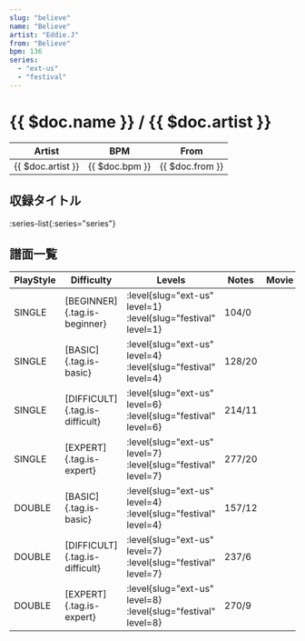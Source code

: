 ```yaml
---
slug: "believe"
name: "Believe"
artist: "Eddie.J"
from: "Believe"
bpm: 136
series:
  - "ext-us"
  - "festival"
---
```


# {{ $doc.name }} / {{ $doc.artist }}

|Artist|BPM|From|
|------|---|----|
|{{ $doc.artist }}|{{ $doc.bpm }}|{{ $doc.from }}|

## 収録タイトル

:series-list{:series="series"}

## 譜面一覧

|PlayStyle|Difficulty|Levels|Notes|Movie|
|---------|----------|------|-----|-----|
|SINGLE|[BEGINNER]{.tag.is-beginner}|<div class="field is-grouped is-grouped-multiline"> :level{slug="ext-us" level=1} :level{slug="festival" level=1}</div>|104/0||
|SINGLE|[BASIC]{.tag.is-basic}|<div class="field is-grouped is-grouped-multiline"> :level{slug="ext-us" level=4} :level{slug="festival" level=4}</div>|128/20||
|SINGLE|[DIFFICULT]{.tag.is-difficult}|<div class="field is-grouped is-grouped-multiline"> :level{slug="ext-us" level=6} :level{slug="festival" level=6}</div>|214/11||
|SINGLE|[EXPERT]{.tag.is-expert}|<div class="field is-grouped is-grouped-multiline"> :level{slug="ext-us" level=7} :level{slug="festival" level=7}</div>|277/20||
|DOUBLE|[BASIC]{.tag.is-basic}|<div class="field is-grouped is-grouped-multiline"> :level{slug="ext-us" level=4} :level{slug="festival" level=4}</div>|157/12||
|DOUBLE|[DIFFICULT]{.tag.is-difficult}|<div class="field is-grouped is-grouped-multiline"> :level{slug="ext-us" level=7} :level{slug="festival" level=7}</div>|237/6||
|DOUBLE|[EXPERT]{.tag.is-expert}|<div class="field is-grouped is-grouped-multiline"> :level{slug="ext-us" level=8} :level{slug="festival" level=8}</div>|270/9||
